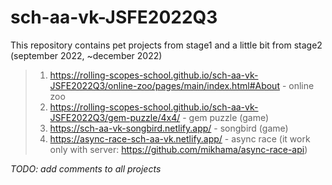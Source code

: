 # sch-aa-vk-JSFE2022Q3

This repository contains pet projects from stage1 and a little bit from stage2 (september 2022, ~december 2022)

> 1. https://rolling-scopes-school.github.io/sch-aa-vk-JSFE2022Q3/online-zoo/pages/main/index.html#About - online zoo
> 2. https://rolling-scopes-school.github.io/sch-aa-vk-JSFE2022Q3/gem-puzzle/4x4/ - gem puzzle (game)
> 3. https://sch-aa-vk-songbird.netlify.app/ - songbird (game)
> 4. https://async-race-sch-aa-vk.netlify.app/ - async race (it work only with server: https://github.com/mikhama/async-race-api)

*TODO: add comments to all projects*
